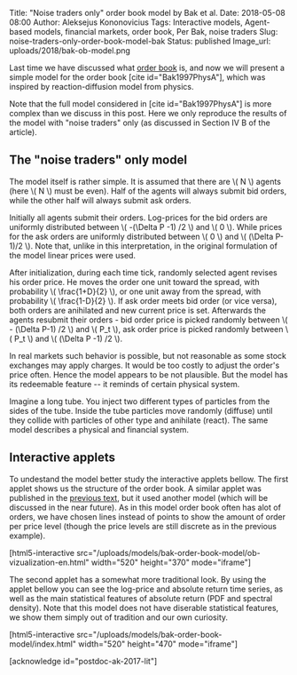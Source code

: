 Title: "Noise traders only" order book model by Bak et al.
Date: 2018-05-08 08:00
Author: Aleksejus Kononovicius
Tags: Interactive models, Agent-based models, financial markets, order book, Per Bak, noise traders
Slug: noise-traders-only-order-book-model-bak
Status: published
Image_url: uploads/2018/bak-ob-model.png

Last time we have discussed what
[order book]({filename}/articles/2018/what-the-order-book-is.md) is, and now we
will present a simple model for the order book [cite id="Bak1997PhysA"], which
was inspired by reaction-diffusion model from physics.

Note that the full model considered in [cite id="Bak1997PhysA"] is more complex
than we discuss in this post. Here we only reproduce the results of the model
with "noise traders" only (as discussed in Section IV B of the article).<!--more-->

## The "noise traders" only model

The model itself is rather simple. It is assumed that there are \\\( N \\\)
agents (here \\\( N \\\) must be even). Half of the agents will always submit
bid orders, while the other half will always submit ask orders.

Initially all agents submit their orders. Log-prices for the bid orders are
uniformly distributed between \\\( -(\Delta P -1) /2 \\\) and \\\( 0 \\\). While
prices for the ask orders are uniformly distributed between \\\( 0 \\\) and
\\\( (\Delta P-1)/2 \\\). Note that, unlike in this interpretation, in the
original formulation of the model linear prices were used.

After initialization, during each time tick, randomly selected agent revises his
order price. He moves the order one unit toward the spread, with
probability \\\( \frac{1+D}{2} \\\), or one unit away from the spread,
with probability \\\( \frac{1-D}{2} \\\). If ask order meets bid order (or vice
versa), both orders are anihilated and new current price is set. Afterwards the
agents resubmit their orders - bid order price is picked randomly between
\\\( - (\Delta P-1) /2 \\\) and \\\( P_t \\\), ask order price is picked
randomly between \\\( P_t \\\) and \\\( (\Delta P -1) /2 \\\).

In real markets such behavior is possible, but not reasonable as some stock
exchanges may apply charges. It would be too costly to adjust the order's price
often. Hence the model appears to be not plausible. But the model has its
redeemable feature -- it reminds of certain physical system.

Imagine a long tube. You inject two different types of particles from the sides
of the tube. Inside the tube particles move randomly (diffuse) until they
collide with particles of other type and anihilate (react). The same model
describes a physical and financial system.

## Interactive applets

To undestand the model better study the interactive applets bellow. The first
applet shows us the structure of the order book. A similar applet was published
in the [previous text]({filename}/articles/2018/what-the-order-book-is.md), but
it used another model (which will be discussed in the near future). As in this
model order book often has alot of orders, we have chosen lines instead of points
to show the amount of order per price level (though the price levels are still
discrete as in the previous example).

[html5-interactive
src="/uploads/models/bak-order-book-model/ob-vizualization-en.html" width="520"
height="370" mode="iframe"]

The second applet has a somewhat more traditional look. By using the applet
bellow you can see the log-price and absolute return time series, as well as
the main statistical features of absolute return (PDF and spectral density).
Note that this model does not have diserable statistical features, we show them
simply out of tradition and our own curiosity.

[html5-interactive
src="/uploads/models/bak-order-book-model/index.html" width="520"
height="470" mode="iframe"]

[acknowledge id="postdoc-ak-2017-lit"]
